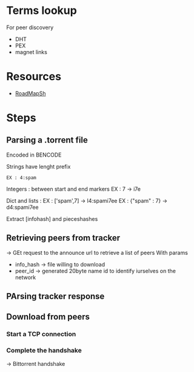 # Terms lookup
For peer discovery
- DHT 
- PEX 
- magnet links

# Resources 
- [RoadMapSh](https://roadmap.sh/guides/torrent-client)

# Steps 
## Parsing a .torrent file

Encoded in BENCODE

Strings have lenght prefix

    EX : 4:spam

Integers : between start and end markers 
    EX : 7 -> i7e

Dict and lists : 
    EX : ['spam',7] -> l4:spami7ee
    EX : {"spam" : 7} -> d4:spami7ee

Extract [infohash] and pieceshashes

## Retrieving peers from tracker
-> GEt request to the announce url to retrieve a list of peers 
With params 
- info_hash -> file willing to download
- peer_id -> generated 20byte name id to identify iurselves on the network


## PArsing tracker response

## Download from peers 
### Start a TCP connection

### Complete the handshake 
-> Bittorrent handshake 

